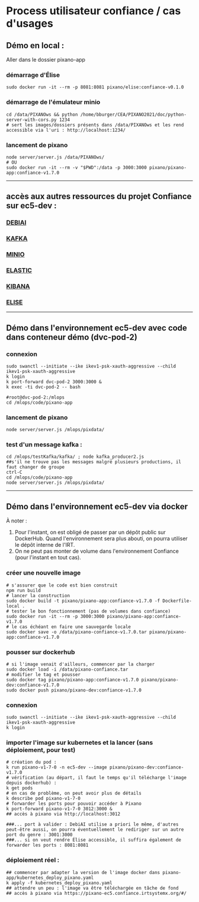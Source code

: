 Process utilisateur confiance / cas d'usages
===============

## Démo en local :
Aller dans le dossier pixano-app
### démarrage d'Élise
```
sudo docker run -it --rm -p 8081:8081 pixano/elise:confiance-v0.1.0
```
### démarrage de l'émulateur minio
```
cd /data/PIXANOws && python /home/bburger/CEA/PIXANO2021/doc/python-server-with-cors.py 1234
# sert les images/dossiers présents dans /data/PIXANOws et les rend accessible via l'uri : http://localhost:1234/
```
### lancement de pixano
```
node server/server.js /data/PIXANOws/
# OU
sudo docker run -it --rm -v "$PWD":/data -p 3000:3000 pixano/pixano-app:confiance-v1.7.0
```

-----------------
## accès aux autres ressources du projet Confiance sur ec5-dev :
### [DEBIAI](https://debiai-ec5.confiance.irtsystemx.org/#/)
### [KAFKA](https://kafka-ec5.confiance.irtsystemx.org/topic/selection/)
### [MINIO](https://minio-ec5.confiance.irtsystemx.org/buckets/pixanoimagesselection/)
### [ELASTIC](https://elasticsearch-ec5.confiance.irtsystemx.org/)
### [KIBANA](https://kibana-ec5.confiance.irtsystemx.org/)
### [ELISE](https://elise-ec5.confiance.irtsystemx.org/)

-----------------
## Démo dans l'environnement ec5-dev avec code dans conteneur démo (dvc-pod-2)
### connexion
```
sudo swanctl --initiate --ike ikev1-psk-xauth-aggressive --child ikev1-psk-xauth-aggressive
k login
k port-forward dvc-pod-2 3000:3000 &
k exec -ti dvc-pod-2 -- bash
```
```
#root@dvc-pod-2:/mlops
cd /mlops/code/pixano-app
```
### lancement de pixano
```
node server/server.js /mlops/pixdata/
```
### test d'un message kafka :
```
cd /mlops/testKafka/kafka/ ; node kafka_producer2.js
##s'il ne trouve pas les messages malgré plusieurs productions, il faut changer de groupe
ctrl-C
cd /mlops/code/pixano-app
node server/server.js /mlops/pixdata/
```

-----------------
## Démo dans l'environnement ec5-dev via docker
À noter :  
1. Pour l'instant, on est obligé de passer par un dépôt public sur DockerHub. Quand l'environnement sera plus abouti, on pourra utiliser le dépôt interne de l'IRT.  
2. On ne peut pas monter de volume dans l'environnement Confiance (pour l'instant en tout cas).
### créer une nouvelle image
```
# s'assurer que le code est bien construit
npm run build
# lancer la construction
sudo docker build -t pixano/pixano-app:confiance-v1.7.0 -f Dockerfile-local .
# tester le bon fonctionnement (pas de volumes dans confiance)
sudo docker run -it --rm -p 3000:3000 pixano/pixano-app:confiance-v1.7.0
# le cas échéant en faire une sauvegarde locale
sudo docker save -o /data/pixano-confiance-v1.7.0.tar pixano/pixano-app:confiance-v1.7.0
```
### pousser sur dockerhub
```
# si l'image venait d'ailleurs, commencer par la charger
sudo docker load -i /data/pixano-confiance.tar
# modifier le tag et pousser
sudo docker tag pixano/pixano-app:confiance-v1.7.0 pixano/pixano-dev:confiance-v1.7.0
sudo docker push pixano/pixano-dev:confiance-v1.7.0
```
### connexion
```
sudo swanctl --initiate --ike ikev1-psk-xauth-aggressive --child ikev1-psk-xauth-aggressive
k login
```
### importer l'image sur kubernetes et la lancer (sans déploiement, pour test)
```
# création du pod :
k run pixano-v1-7-0 -n ec5-dev --image pixano/pixano-dev:confiance-v1.7.0
# vérification (au départ, il faut le temps qu'il télécharge l'image depuis dockerhub) :
k get pods
# en cas de problème, on peut avoir plus de détails
k describe pod pixano-v1-7-0
# forwarder les ports pour pouvoir accéder à Pixano
k port-forward pixano-v1-7-0 3012:3000 &
## accès à pixano via http://localhost:3012

###... port à valider : DebiAI utilise a priori le même, d'autres peut-être aussi, on pourra éventuellement le rediriger sur un autre port du genre : 3001:3000
###... si on veut rendre Élise accessible, il suffira également de forwarder les ports : 8081:8081
```
### déploiement réel :
```
## commencer par adapter la version de l'image docker dans pixano-app/kubernetes_deploy_pixano.yaml
k apply -f kubernetes_deploy_pixano.yaml
## attendre un peu : l'image va être téléchargée en tâche de fond
## accès à pixano via https://pixano-ec5.confiance.irtsystemx.org/#/
```



